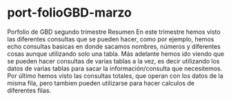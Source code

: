 # port-folioGBD-marzo
Porfolio de GBD segundo trimestre
Resumen
En este trimestre hemos visto las diferentes consultas que se pueden hacer, como por ejemplo,
hemos echo consultas basicas en donde sacamos nombres, números y diferentes cosas aunque 
utilizando solo una tabla.
Más adelante hemos ido viendo que se pueden hacer consultas de varias tablas a la vez, es 
decir utilizando los datos de varias tablas para sacar la información/consulta que necesitemos.
Por último hemos visto las consultas totales, que operan con los datos de la misma fila, pero 
tambien pueden utilizarse para hacer calculos de diferentes filas.